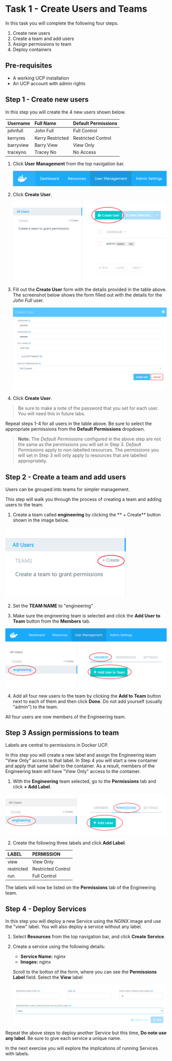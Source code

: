 # Task 1 - Create Users and Teams

In this task you will complete the following four steps.

1. Create new users
2. Create a team and add users
3. Assign permissions to team
4. Deploy containers

## Pre-requisites

- A working UCP installation
- An UCP account with admin rights

## Step 1 - Create new users

In this step you will create the 4 new users shown below.

| Username   | Full Name         | Default Permissions |
| :--------- | :---------------- | :------------------ |
| johnfull   | John Full         | Full Control        |
| kerryres   | Kerry Restricted  | Restricted Control  |
| barryview  | Barry View        | View Only           |
| traceyno   | Tracey No         | No Access           |

1. Click **User Management** from the top navigation bar.

   ![](images/DEOPS-ucp_user_management.PNG)

2. Click **Create User**.

   ![](images/UCP-create_user.PNG)

3. Fill out the **Create User** form with the details provided in the table above. The screenshot below shows the form filled out with the details for the *John Full* user.

   <img src="images/UCP-create_user_form.PNG"/>

4. Click **Create User**.

> Be sure to make a note of the password that you set for each user. You will need this in future labs.

Repeat steps 1-4 for all users in the table above. Be sure to select the appropriate permissions from the **Default Permissions** dropdown.

>**Note:** The *Default Permissions* configured in the above step are not the same as the permissions you will set in Step 3. *Default Permissions* apply to non-labelled resources. The permissions you will set in Step 3 will only apply to resources that are labelled appropriately.

## Step 2 - Create a team and add users

Users can be grouped into teams for simpler management.

This step will walk you through the process of creating a team and adding users to the team.

1. Create a team called **engineering** by clicking the ** + Create** button shown in the image below.

  <img src="images/UCP-create_team.PNG" width="75%"/>

2. Set the **TEAM NAME** to "engineering"

3. Make sure the engineering team is selected and click the **Add User to Team** button from the **Members** tab.

  ![](images/UCP-add_users_to_team.PNG)

4. Add all four new users to the team by clicking the **Add to Team** button next to each of them and then click **Done**. Do not add yourself (usually "admin") to the team.

All four users are now members of the Engineering team.

## Step 3 Assign permissions to team

Labels are central to permissions in Docker UCP.

In this step you will create a new label and assign the Engineering team "View Only" access to that label. In Step 4 you will start a new container and apply that same label to the container. As a result, members of the Engineering team will have "View Only" access to the container.

1. With the **Engineering** team selected, go to the **Permissions** tab and click **+ Add Label**.

  ![](images/UCP-add_label_to_team.PNG)

2. Create the following three labels and click **Add Label**.

| LABEL            |   PERMISSION         |
| :-------------   |   :------------------|
| view             |   View Only          |
| restricted       |   Restricted Control |
| run              |   Full Control       |

The labels will now be listed on the **Permissions** tab of the Engineering team.

## Step 4 - Deploy Services

In this step you will deploy a new Service using the NGINX image and use the "view" label. You will also deploy a service without any label.

1. Select **Resources** from the top navigation bar, and click **Create Service**.

2. Create a service using the following details:

   * **Service Name:** nginx
   * **Images:** nginx
   
   Scroll to the botton of the form, where you can see the **Permissions Label** field. Select the **View** label
   
   ![](images/UCP-create_service_with_label.PNG)
   


Repeat the above steps to deploy another Service but this time, **Do note use any label**. Be sure to give each service a unique name.

In the next exercise you will explore the implications of running Services with labels.
   
   
   
   
   
   
   
   
